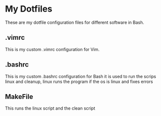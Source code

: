 # My Dotfiles
These are my dotfile configuration files for different software in Bash.
## .vimrc
This is my custom .vimrc configuration for Vim.
## .bashrc
This is my custom .bashrc configuration for Bash
it is used to run the scrips linux and cleanup, linux runs the program if the os is linux and fixes errors
## MakeFile
This runs the linux script and the clean script
